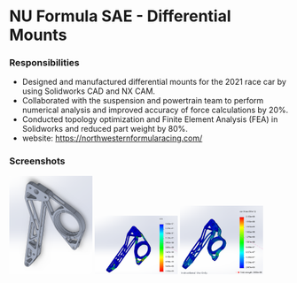 # NU Formula SAE - Differential Mounts
### Responsibilities
- Designed and manufactured differential mounts for the 2021 race car by using Solidworks CAD and NX CAM.
- Collaborated with the suspension and powertrain team to perform numerical analysis and improved accuracy of force calculations by 20%.
- Conducted topology optimization and Finite Element Analysis (FEA) in Solidworks and reduced part weight by 80%.
- website: https://northwesternformularacing.com/
### Screenshots
<img src="Screenshots/final_assembly.png" width="150">
<img src="Screenshots/FEA_factor_of_safety.png" width="150">
<img src="Screenshots/FEA_stress.png" width="150">
